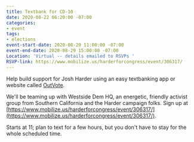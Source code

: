```yaml
---
title: Textbank for CD-10
date: 2020-08-22 06:20:00 -07:00
categories:
- event
tags:
- elections
event-start-date: 2020-08-29 11:00:00 -07:00
event-end-date: 2020-08-29 15:00:00 -07:00
Location: 'Virtual -- details emailed to RSVPs '
RSVP-link: https://www.mobilize.us/harderforcongress/event/306317/
---
```


Help build support for Josh Harder using an easy textbanking app or website called [OutVote](https://outvote.io). 

We'll be teaming up with Westside Dem HQ, an energetic, friendly activist group from Southern California and the Harder campaign folks. Sign up at [https://www.mobilize.us/harderforcongress/event/306317/](https://www.mobilize.us/harderforcongress/event/306317/). 

Starts at 11; plan to text for a few hours, but you don't have to stay for the whole scheduled time. 